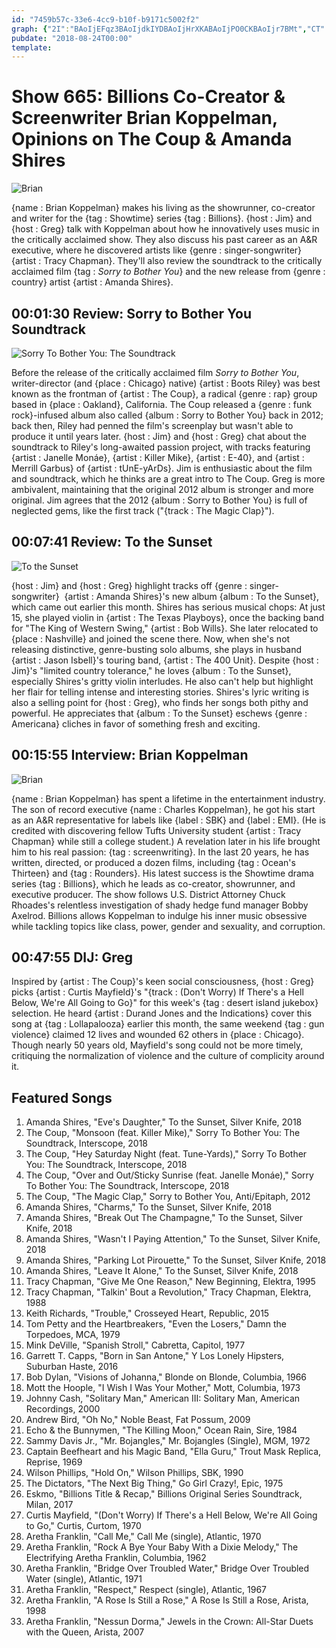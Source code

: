 ```yaml
---
id: "7459b57c-33e6-4cc9-b10f-b9171c5002f2"
graph: {"2I":"BAoIjEFqz3BAoIjdkIYDBAoIjHrXKABAoIjPO0CKBAoIjr7BMt","CT":"aYbYDczgtU","QJ":"BDX1Xr7pTd","27V":"BHm1GqYVo9BFCZUJrHgTBFCZUqYVo9"}
pubdate: "2018-08-24T00:00"
template: 
---
```






# Show 665: Billions Co-Creator & Screenwriter Brian Koppelman, Opinions on The Coup & Amanda Shires

![Brian](https://static.soundopinions.org/images/2018/brian_koppelman.png)

{name : Brian Koppelman} makes his living as the showrunner, co-creator and writer for the {tag : Showtime} series {tag : Billions}. {host : Jim} and {host : Greg} talk with Koppelman about how he innovatively uses music in the critically acclaimed show. They also discuss his past career as an A&R executive, where he discovered artists like {genre : singer-songwriter}  {artist : Tracy Chapman}. They'll also review the soundtrack to the critically acclaimed film {tag : *Sorry to Bother You*} and the new release from {genre : country} artist {artist : Amanda Shires}.



## 00:01:30 Review: Sorry to Bother You Soundtrack

![Sorry To Bother You: The Soundtrack](https://static.soundopinions.org/assets/665/2I0.jpg)

Before the release of the critically acclaimed film *Sorry to Bother You*, writer-director (and {place : Chicago} native) {artist : Boots Riley} was best known as the frontman of {artist : The Coup}, a radical {genre : rap} group based in {place : Oakland}, California. The Coup released a {genre : funk rock}-infused album also called {album : Sorry to Bother You} back in 2012; back then, Riley had penned the film's screenplay but wasn't able to produce it until years later. {host : Jim} and {host : Greg} chat about the soundtrack to Riley's long-awaited passion project, with tracks featuring {artist : Janelle Monáe}, {artist : Killer Mike}, {artist : E-40}, and {artist : Merrill Garbus} of {artist : tUnE-yArDs}. Jim is enthusiastic about the film and soundtrack, which he thinks are a great intro to The Coup. Greg is more ambivalent, maintaining that the original 2012 album is stronger and more original. Jim agrees that the 2012 {album : Sorry to Bother You} is full of neglected gems, like the first track ("{track : The Magic Clap}").



## 00:07:41 Review: To the Sunset

![To the Sunset](https://static.soundopinions.org/assets/665/CT0.jpg)

{host : Jim} and {host : Greg} highlight tracks off {genre : singer-songwriter}  {artist : Amanda Shires}'s new album {album : To the Sunset}, which came out earlier this month. Shires has serious musical chops: At just 15, she played violin in {artist : The Texas Playboys}, once the backing band for "The King of Western Swing," {artist : Bob Wills}. She later relocated to {place : Nashville} and joined the scene there. Now, when she's not releasing distinctive, genre-busting solo albums, she plays in husband {artist : Jason Isbell}'s touring band, {artist : The 400 Unit}. Despite {host : Jim}'s "limited country tolerance," he loves {album : To the Sunset}, especially Shires's gritty violin interludes. He also can't help but highlight her flair for telling intense and interesting stories. Shires's lyric writing is also a selling point for {host : Greg}, who finds her songs both pithy and powerful. He appreciates that {album : To the Sunset} eschews {genre : Americana} cliches in favor of something fresh and exciting.



## 00:15:55 Interview: Brian Koppelman

![Brian](https://static.soundopinions.org/assets/665/QJ0.jpg)

{name : Brian Koppelman} has spent a lifetime in the entertainment industry. The son of record executive {name : Charles Koppelman}, he got his start as an A&R representative for labels like {label : SBK} and {label : EMI}. (He is credited with discovering fellow Tufts University student {artist : Tracy Chapman} while still a college student.) A revelation later in his life brought him to his real passion: {tag : screenwriting}. In the last 20 years, he has written, directed, or produced a dozen films, including {tag : Ocean's Thirteen} and {tag : Rounders}. His latest success is the Showtime drama series {tag : Billions}, which he leads as co-creator, showrunner, and executive producer. The show follows U.S. District Attorney Chuck Rhoades's relentless investigation of shady hedge fund manager Bobby Axelrod. Billions allows Koppelman to indulge his inner music obsessive while tackling topics like class, power, gender and sexuality, and corruption.



## 00:47:55 DIJ: Greg

Inspired by {artist : The Coup}'s keen social consciousness, {host : Greg} picks {artist : Curtis Mayfield}'s "{track : (Don't Worry) If There's a Hell Below, We're All Going to Go}" for this week's {tag : desert island jukebox} selection. He heard {artist : Durand Jones and the Indications} cover this song at {tag : Lollapalooza} earlier this month, the same weekend {tag : gun violence} claimed 12 lives and wounded 62 others in {place : Chicago}. Though nearly 50 years old, Mayfield's song could not be more timely, critiquing the normalization of violence and the culture of complicity around it.



## Featured Songs

1. Amanda Shires, "Eve's Daughter," To the Sunset, Silver Knife, 2018
2. The Coup, "Monsoon (feat. Killer Mike)," Sorry To Bother You: The Soundtrack, Interscope, 2018
3. The Coup, "Hey Saturday Night (feat. Tune-Yards)," Sorry To Bother You: The Soundtrack, Interscope, 2018
4. The Coup, "Over and Out/Sticky Sunrise (feat. Janelle Monáe)," Sorry To Bother You: The Soundtrack, Interscope, 2018
5. The Coup, "The Magic Clap," Sorry to Bother You, Anti/Epitaph, 2012
6. Amanda Shires, "Charms," To the Sunset, Silver Knife, 2018
7. Amanda Shires, "Break Out The Champagne," To the Sunset, Silver Knife, 2018
8. Amanda Shires, "Wasn't I Paying Attention," To the Sunset, Silver Knife, 2018
9. Amanda Shires, "Parking Lot Pirouette," To the Sunset, Silver Knife, 2018
10. Amanda Shires, "Leave It Alone," To the Sunset, Silver Knife, 2018
11. Tracy Chapman, "Give Me One Reason," New Beginning, Elektra, 1995
12. Tracy Chapman, "Talkin' Bout a Revolution," Tracy Chapman, Elektra, 1988
13. Keith Richards, "Trouble," Crosseyed Heart, Republic, 2015
14. Tom Petty and the Heartbreakers, "Even the Losers," Damn the Torpedoes, MCA, 1979
15. Mink DeVille, "Spanish Stroll," Cabretta, Capitol, 1977
16. Garrett T. Capps, "Born in San Antone," Y Los Lonely Hipsters, Suburban Haste, 2016
17. Bob Dylan, "Visions of Johanna," Blonde on Blonde, Columbia, 1966
18. Mott the Hoople, "I Wish I Was Your Mother," Mott, Columbia, 1973
19. Johnny Cash, "Solitary Man," American III: Solitary Man, American Recordings, 2000
20. Andrew Bird, "Oh No," Noble Beast, Fat Possum, 2009
21. Echo & the Bunnymen, "The Killing Moon," Ocean Rain, Sire, 1984
22. Sammy Davis Jr., "Mr. Bojangles," Mr. Bojangles (Single), MGM, 1972
23. Captain Beefheart and his Magic Band, "Ella Guru," Trout Mask Replica, Reprise, 1969
24. Wilson Phillips, "Hold On," Wilson Phillips, SBK, 1990
25. The Dictators, "The Next Big Thing," Go Girl Crazy!, Epic, 1975
26. Eskmo, "Billions Title & Recap," Billions Original Series Soundtrack, Milan, 2017
27. Curtis Mayfield, "(Don't Worry) If There's a Hell Below, We're All Going to Go," Curtis, Curtom, 1970
28. Aretha Franklin, "Call Me," Call Me (single), Atlantic, 1970
29. Aretha Franklin, "Rock A Bye Your Baby With a Dixie Melody," The Electrifying Aretha Franklin, Columbia, 1962
30. Aretha Franklin, "Bridge Over Troubled Water," Bridge Over Troubled Water (single), Atlantic, 1971
31. Aretha Franklin, "Respect," Respect (single), Atlantic, 1967
32. Aretha Franklin, "A Rose Is Still a Rose," A Rose Is Still a Rose, Arista, 1998
33. Aretha Franklin, "Nessun Dorma," Jewels in the Crown: All-Star Duets with the Queen, Arista, 2007